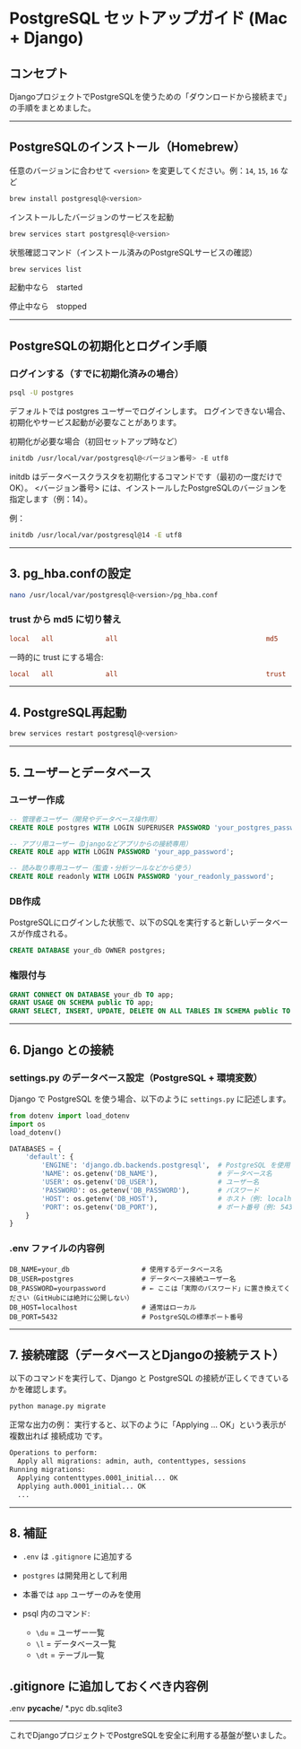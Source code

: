 # PostgreSQL セットアップガイド (Mac + Django)

## コンセプト

DjangoプロジェクトでPostgreSQLを使うための「ダウンロードから接続まで」の手順をまとめました。


---
## PostgreSQLのインストール（Homebrew）
任意のバージョンに合わせて `<version>` を変更してください。例：`14`, `15`, `16` など

```bash
brew install postgresql@<version>
```

インストールしたバージョンのサービスを起動
```bash
brew services start postgresql@<version>
```

状態確認コマンド（インストール済みのPostgreSQLサービスの確認）

```bash
brew services list
```
起動中なら　started

停止中なら　stopped


---

## PostgreSQLの初期化とログイン手順

### ログインする（すでに初期化済みの場合）

```bash
psql -U postgres
```
デフォルトでは postgres ユーザーでログインします。
ログインできない場合、初期化やサービス起動が必要なことがあります。

初期化が必要な場合（初回セットアップ時など）
```bash
initdb /usr/local/var/postgresql@<バージョン番号> -E utf8
```
initdb はデータベースクラスタを初期化するコマンドです（最初の一度だけでOK）。
<バージョン番号> には、インストールしたPostgreSQLのバージョンを指定します（例：14）。

例：
```bash
initdb /usr/local/var/postgresql@14 -E utf8
```


---

## 3. pg\_hba.confの設定

```bash
nano /usr/local/var/postgresql@<version>/pg_hba.conf
```

### trust から md5 に切り替え

```conf
local   all             all                                     md5
```

一時的に trust にする場合:

```conf
local   all             all                                     trust
```

---

## 4. PostgreSQL再起動

```bash
brew services restart postgresql@<version>
```

---

## 5. ユーザーとデータベース

### ユーザー作成

```sql
-- 管理者ユーザー（開発やデータベース操作用）
CREATE ROLE postgres WITH LOGIN SUPERUSER PASSWORD 'your_postgres_password';

-- アプリ用ユーザー（Djangoなどアプリからの接続専用）
CREATE ROLE app WITH LOGIN PASSWORD 'your_app_password';

-- 読み取り専用ユーザー（監査・分析ツールなどから使う）
CREATE ROLE readonly WITH LOGIN PASSWORD 'your_readonly_password';
```

### DB作成
PostgreSQLにログインした状態で、以下のSQLを実行すると新しいデータベースが作成される。

```sql
CREATE DATABASE your_db OWNER postgres;
```

### 権限付与

```sql
GRANT CONNECT ON DATABASE your_db TO app;
GRANT USAGE ON SCHEMA public TO app;
GRANT SELECT, INSERT, UPDATE, DELETE ON ALL TABLES IN SCHEMA public TO app;
```

---

## 6. Django との接続


### settings.py のデータベース設定（PostgreSQL + 環境変数）
Django で PostgreSQL を使う場合、以下のように `settings.py` に記述します。

```python
from dotenv import load_dotenv
import os
load_dotenv()

DATABASES = {
    'default': {
        'ENGINE': 'django.db.backends.postgresql',  # PostgreSQL を使用
        'NAME': os.getenv('DB_NAME'),               # データベース名
        'USER': os.getenv('DB_USER'),               # ユーザー名
        'PASSWORD': os.getenv('DB_PASSWORD'),       # パスワード
        'HOST': os.getenv('DB_HOST'),               # ホスト（例: localhost）
        'PORT': os.getenv('DB_PORT'),               # ポート番号（例: 5432）
    }
}
```

### .env ファイルの内容例

```env
DB_NAME=your_db                  # 使用するデータベース名
DB_USER=postgres                 # データベース接続ユーザー名
DB_PASSWORD=yourpassword         # ← ここは「実際のパスワード」に置き換えてください（GitHubには絶対に公開しない）
DB_HOST=localhost                # 通常はローカル
DB_PORT=5432                     # PostgreSQLの標準ポート番号
```

---

## 7. 接続確認（データベースとDjangoの接続テスト）

以下のコマンドを実行して、Django と PostgreSQL の接続が正しくできているかを確認します。

```bash
python manage.py migrate
```
正常な出力の例：
実行すると、以下のように「Applying ... OK」という表示が複数出れば 接続成功 です。
```bash
Operations to perform:
  Apply all migrations: admin, auth, contenttypes, sessions
Running migrations:
  Applying contenttypes.0001_initial... OK
  Applying auth.0001_initial... OK
  ...
```
---

## 8. 補証

* `.env` は `.gitignore` に追加する
* `postgres` は開発用として利用
* 本番では `app` ユーザーのみを使用
* psql 内のコマンド:

  * `\du` = ユーザー一覧
  * `\l` = データベース一覧
  * `\dt` = テーブル一覧
 
## .gitignore に追加しておくべき内容例
.env
__pycache__/
*.pyc
db.sqlite3

---

これでDjangoプロジェクトでPostgreSQLを安全に利用する基盤が整いました。

